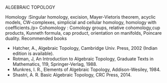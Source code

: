 ---
---
ALGEBRAIC TOPOLOGY

Homology :Singular homology, excision, Mayer-Vietoris theorem, acyclic models,
CW-complexes, simplicial and cellular homology, homology with coefficients./p>
Cohomology : Comology groups, relative cohomology,cup products, Kunneth
formula, cap product, orientation on manifolds, Poincare duality.
Recommended books

* Hatcher, A., Algebraic Topology, Cambridge Univ. Press, 2002 (Indian edition
  is available).
* Rotman, J, An Introduction to Algebraic Topology, Graduate Texts in
  Mathematics, 119, Springer-Verlag, 1988.
* Munkres, I. R., Elements of Algebraic Topology, Addison-Wesiley, 1984.
* Shastri, A. R. Basic Algebraic Topology, CRC Press, 2014.

